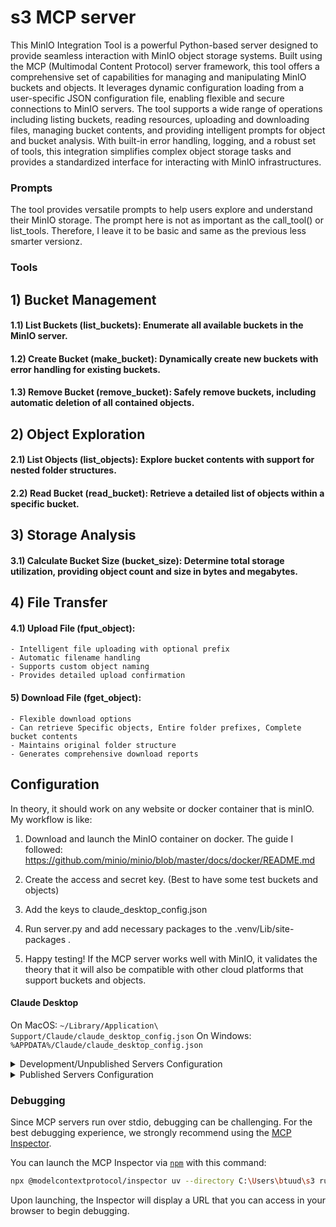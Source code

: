# s3 MCP server
This MinIO Integration Tool is a powerful Python-based server designed to provide seamless interaction with MinIO object storage systems. Built using the MCP (Multimodal Content Protocol) server framework, this tool offers a comprehensive set of capabilities for managing and manipulating MinIO buckets and objects. It leverages dynamic configuration loading from a user-specific JSON configuration file, enabling flexible and secure connections to MinIO servers. The tool supports a wide range of operations including listing buckets, reading resources, uploading and downloading files, managing bucket contents, and providing intelligent prompts for object and bucket analysis. With built-in error handling, logging, and a robust set of tools, this integration simplifies complex object storage tasks and provides a standardized interface for interacting with MinIO infrastructures.

### Prompts

The tool provides versatile prompts to help users explore and understand their MinIO storage. The prompt here is not as important as the call_tool() or list_tools. Therefore, I leave it to be basic and same as the previous less smarter versionz.

### Tools

## 1) Bucket Management

#### 1.1) List Buckets (list_buckets): Enumerate all available buckets in the MinIO server.
#### 1.2) Create Bucket (make_bucket): Dynamically create new buckets with error handling for existing buckets.
#### 1.3) Remove Bucket (remove_bucket): Safely remove buckets, including automatic deletion of all contained objects.

## 2) Object Exploration

#### 2.1) List Objects (list_objects): Explore bucket contents with support for nested folder structures.
#### 2.2) Read Bucket (read_bucket): Retrieve a detailed list of objects within a specific bucket.

## 3) Storage Analysis

#### 3.1) Calculate Bucket Size (bucket_size): Determine total storage utilization, providing object count and size in bytes and megabytes.

## 4) File Transfer

#### 4.1) Upload File (fput_object):

    - Intelligent file uploading with optional prefix
    - Automatic filename handling
    - Supports custom object naming
    - Provides detailed upload confirmation


#### 5) Download File (fget_object):

    - Flexible download options
    - Can retrieve Specific objects, Entire folder prefixes, Complete bucket contents
    - Maintains original folder structure
    - Generates comprehensive download reports

## Configuration

In theory, it should work on any website or docker container that is minIO. My workflow is like:

1) Download and launch the MinIO container on docker. The guide I followed:
https://github.com/minio/minio/blob/master/docs/docker/README.md

2) Create the access and secret key. (Best to have some test buckets and objects)

3) Add the keys to claude_desktop_config.json

4) Run server.py and add necessary packages to the .venv/Lib/site-packages . 

5) Happy testing! If the MCP server works well with MinIO, it validates the theory that it will also be compatible with other cloud platforms that support buckets and objects.

#### Claude Desktop

On MacOS: `~/Library/Application\ Support/Claude/claude_desktop_config.json`
On Windows: `%APPDATA%/Claude/claude_desktop_config.json`

<details>
  <summary>Development/Unpublished Servers Configuration</summary>
  ```
  "mcpServers": {
    "s3": {
      "command": "uv",
      "args": [
        "--directory",
        "C:\Users\btuud\s3",
        "run",
        "s3"
      ]
    }
  }
  ```
</details>

<details>
  <summary>Published Servers Configuration</summary>
  ```
  "mcpServers": {
    "s3": {
      "command": "uvx",
      "args": [
        "s3"
      ]
    }
  }
  ```
</details>


### Debugging

Since MCP servers run over stdio, debugging can be challenging. For the best debugging
experience, we strongly recommend using the [MCP Inspector](https://github.com/modelcontextprotocol/inspector).


You can launch the MCP Inspector via [`npm`](https://docs.npmjs.com/downloading-and-installing-node-js-and-npm) with this command:

```bash
npx @modelcontextprotocol/inspector uv --directory C:\Users\btuud\s3 run s3
```


Upon launching, the Inspector will display a URL that you can access in your browser to begin debugging.
